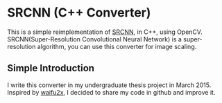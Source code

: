 # SRCNN (C++ Converter)
This is a simple reimplementation of [SRCNN](http://mmlab.ie.cuhk.edu.hk/projects/SRCNN.html), in C++, using OpenCV. 
SRCNN(Super-Resolution Convolutional Neural Network) is a super-resolution algorithm, you can use this converter for image scaling. 
## Simple Introduction
I write this converter in my undergraduate thesis project in March 2015. Inspired by [waifu2x](https://github.com/nagadomi/waifu2x), I decided to share my code in github and improve it. 
